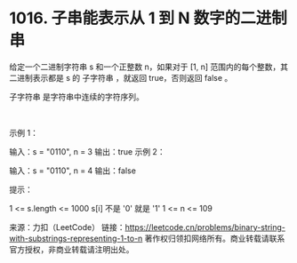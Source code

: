 # 1016. 子串能表示从 1 到 N 数字的二进制串

给定一个二进制字符串 s 和一个正整数 n，如果对于 [1, n] 范围内的每个整数，其二进制表示都是 s 的 子字符串 ，就返回 true，否则返回 false 。

子字符串 是字符串中连续的字符序列。

 

示例 1：

输入：s = "0110", n = 3
输出：true
示例 2：

输入：s = "0110", n = 4
输出：false
 

提示：

1 <= s.length <= 1000
s[i] 不是 '0' 就是 '1'
1 <= n <= 109

来源：力扣（LeetCode）
链接：https://leetcode.cn/problems/binary-string-with-substrings-representing-1-to-n
著作权归领扣网络所有。商业转载请联系官方授权，非商业转载请注明出处。